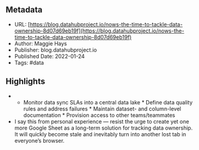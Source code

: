 ## Metadata
* URL: [https://blog.datahubproject.io/nows-the-time-to-tackle-data-ownership-8d07d69eb19f](https://blog.datahubproject.io/nows-the-time-to-tackle-data-ownership-8d07d69eb19f)
* Author: Maggie Hays
* Publisher: blog.datahubproject.io
* Published Date: 2022-01-24
* Tags: #data

## Highlights
* * Monitor data sync SLAs into a central data lake * Define data quality rules and address failures * Maintain dataset- and column-level documentation * Provision access to other teams/teammates
* I say this from personal experience — resist the urge to create yet one more Google Sheet as a long-term solution for tracking data ownership. It will quickly become stale and inevitably turn into another lost tab in everyone’s browser.
